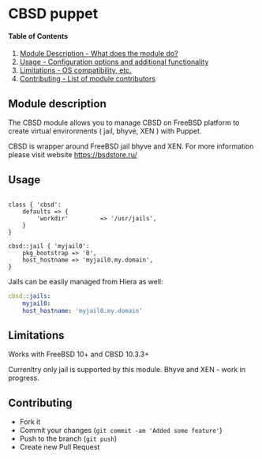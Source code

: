 # CBSD puppet

#### Table of Contents

1. [Module Description - What does the module do?](#module-description)
2. [Usage - Configuration options and additional functionality](#usage)
3. [Limitations - OS compatibility, etc.](#limitations)
4. [Contributing - List of module contributors](#contributing)

## Module description

The CBSD module allows you to manage CBSD on FreeBSD platform to create virtual environments ( jail, bhyve, XEN ) with Puppet.

CBSD is wrapper around FreeBSD jail bhyve and XEN. For more information please visit website https://bsdstore.ru/

## Usage

```Puppet

class { 'cbsd':
	defaults => {
		'workdir'         => '/usr/jails',
	}
}

cbsd::jail { 'myjail0':
	pkg_bootstrap => '0',
	host_hostname => 'myjail0.my.domain',
}

```

Jails can be easily managed from Hiera as well:
```YAML
cbsd::jails:
    myjail0:
	host_hostname: 'myjail0.my.domain'
```

## Limitations

Works with FreeBSD 10+ and CBSD 10.3.3+

Currenltry only jail is supported by this module. Bhyve and XEN - work in progress.

## Contributing

* Fork it
* Commit your changes (`git commit -am 'Added some feature'`)
* Push to the branch (`git push`)
* Create new Pull Request

